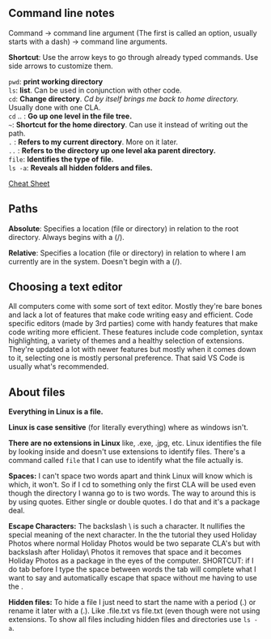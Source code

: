 
## Command line notes

Command -> command line argument (The first is called an option, usually starts with a dash) -> command line arguments.

**Shortcut**: Use the arrow keys to go through already typed commands. Use side arrows to customize them.

`pwd`: **print working directory**  
`ls`: **list**. Can be used in conjunction with other code.  
`cd`: **Change directory**. *Cd by itself brings me back to home directory.* Usually done with one CLA.  
`cd` .. : **Go up one level in the file tree.**  
`~`: **Shortcut for the home directory**. Can use it instead of writing out the path.  
`.` : **Refers to my current directory**. More on it later.  
`..` : **Refers to the directory up one level aka parent directory.**  
`file`: **Identifies the type of file.**  
`ls -a`: **Reveals all hidden folders and files.**  

[Cheat Sheet](https://www.guru99.com/linux-commands-cheat-sheet.html)

## Paths
**Absolute**: Specifies a location (file or directory) in relation to the root directory. Always begins with a (/).  

**Relative**: Specifies a location (file or directory) in relation to where I am currently are in the system. Doesn't begin with a (/).  


## Choosing a text editor  
All computers come with some sort of text editor. Mostly they're bare bones and lack a lot of features that make code writing easy and efficient. Code specific editors (made by 3rd parties) come with handy features that make code writing more efficient. These features include code completion, syntax highlighting, a variety of themes and a healthy selection of extensions. They're updated a lot with newer features but mostly when it comes down to it, selecting one is mostly personal preference. That said VS Code is usually what's recommended. 

## About files  

**Everything in Linux is a file.**  

**Linux is case sensitive** (for literally everything) where as windows isn't.

**There are no extensions in Linux** like, .exe, .jpg, etc. Linux identifies the file by looking inside and doesn't use extensions to identify files. There's a command called `file` that I can use to identify what the file actually is.

**Spaces:** I can't space two words apart and think Linux will know which is which, it won't. So if I cd to something only the first CLA will be used even though the directory I wanna go to is two words. The way to around this is by using quotes. Either single or double quotes. I do that and it's a package deal.

**Escape Characters:** The backslash \ is such a character. It nullifies the special meaning of the next character. In the the tutorial they used Holiday Photos where normal Holiday Photos would be two separate CLA's but with backslash after Holiday\ Photos it removes that space and it becomes Holiday Photos as a package in the eyes of the computer. SHORTCUT: if I do tab before I type the space between words the tab will complete what I want to say and automatically escape that space without me having to use the \.

**Hidden files:** To hide a file I just need to start the name with a period (.) or rename it later with a (.). Like .file.txt vs file.txt (even though were not using extensions. To show all files including hidden files and directories use `ls -a`.
